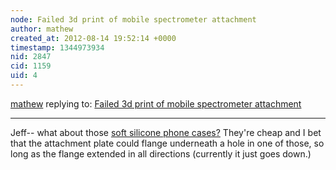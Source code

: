 ```yaml
---
node: Failed 3d print of mobile spectrometer attachment
author: mathew
created_at: 2012-08-14 19:52:14 +0000
timestamp: 1344973934
nid: 2847
cid: 1159
uid: 4
---
```




[mathew](../profile/mathew) replying to: [Failed 3d print of mobile spectrometer attachment](../notes/warren/7-17-2012/failed-3d-print-mobile-spectrometer-attachment)

----
Jeff--
what about those [soft silicone phone cases?](http://www.amazon.com/igadgitz-Silicone-Smartphone-Protector-Compatible/dp/B0089CH1G2/ref=sr_1_9?ie=UTF8&qid=1344973737&sr=8-9&keywords=silicone+galaxy+s3+case) They're cheap and I bet that the attachment plate could flange underneath a hole in one of those, so long as the flange extended in all directions (currently it just goes down.)